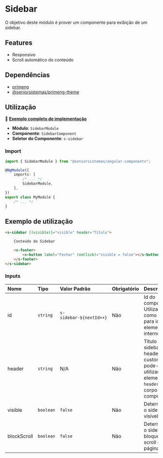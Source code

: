 # Sidebar

O objetivo deste módulo é prover um componente para exibição de um sidebar.

## Features

*   Responsivo
*   Scroll automático do conteúdo

## Dependências

*   [primeng](https://www.npmjs.com/package/primeng)
*   [@seniorsistemas/primeng-theme](https://www.npmjs.com/package/@seniorsistemas/primeng-theme)

## Utilização

:star2: [**Exemplo completo de implementação**](../../../../src/app/components/sidebar-showcase)

*   **Módulo**: `SidebarModule`
*   **Componente**: `SidebarComponent`
*   **Seletor do Componente**: `s-sidebar`

### Import

```typescript
import { SidebarModule } from "@seniorsistemas/angular-components";

@NgModule({
    imports: [
        /* ... */
        SidebarModule,
    ],
})
export class MyModule {
    /* ... */
}
```

## Exemplo de utilização

```html
<s-sidebar [(visible)]="visible" header="Título">

    Conteúdo do Sidebar

    <s-footer>
        <s-button label="Fechar" (onClick)="visible = false"></s-button>
    </s-footer>
</s-sidebar>
```

### Inputs

| Nome        | Tipo      | Valor Padrão            | Obrigatório | Descrição                                                                                                   |
| :---------- | :-------- | :---------------------- | :---------- | :---------------------------------------------------------------------------------------------------------- |
| id          | `string`  | `s-sidebar-${nextId++}` | Não         | Id do componente. Utilizado como prefixo para id dos elementos internos                                     |
| header      | `string`  | N/A                     | Não         | Título do sidebar. Para headers customizados, pode-se utilizar o elemento `s-header` no corpo do componente |
| visible     | `boolean` | `false`                 | Não         | Determina se o sidebar está visível                                                                         |
| blockScroll | `boolean` | `false`                 | Não         | Determina se o sidebar bloqueará o scroll da página                                                         |
